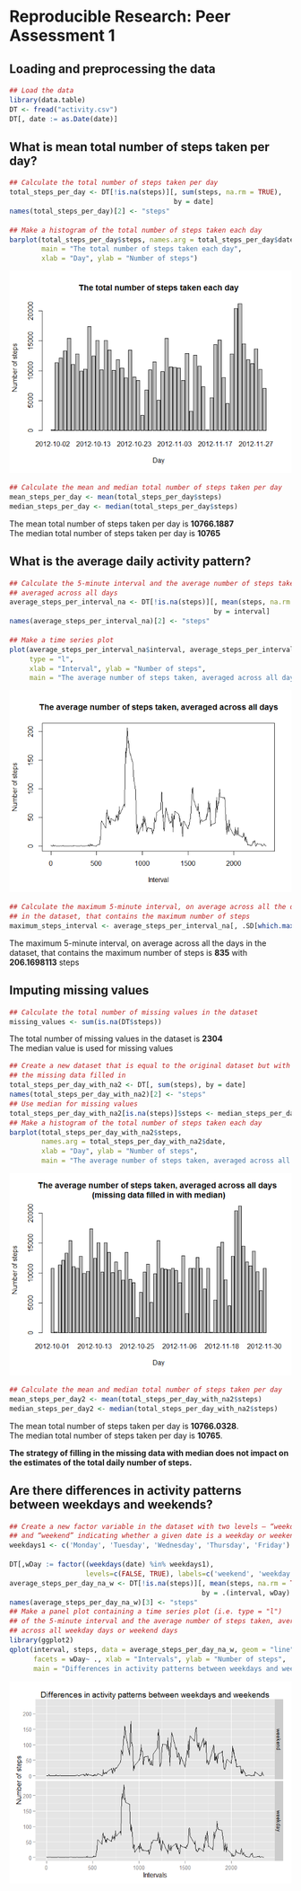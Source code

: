 # Reproducible Research: Peer Assessment 1


## Loading and preprocessing the data


```r
## Load the data 
library(data.table)
DT <- fread("activity.csv")
DT[, date := as.Date(date)]
```

## What is mean total number of steps taken per day?


```r
## Calculate the total number of steps taken per day
total_steps_per_day <- DT[!is.na(steps)][, sum(steps, na.rm = TRUE), 
                                         by = date]
names(total_steps_per_day)[2] <- "steps"

## Make a histogram of the total number of steps taken each day
barplot(total_steps_per_day$steps, names.arg = total_steps_per_day$date, 
        main = "The total number of steps taken each day",
        xlab = "Day", ylab = "Number of steps")
```

![](PA1_template_files/figure-html/unnamed-chunk-2-1.png) 


```r
## Calculate the mean and median total number of steps taken per day
mean_steps_per_day <- mean(total_steps_per_day$steps) 
median_steps_per_day <- median(total_steps_per_day$steps) 
```

The mean total number of steps taken per day is **10766.1887**  
The median total number of steps taken per day is **10765**

## What is the average daily activity pattern?


```r
## Calculate the 5-minute interval and the average number of steps taken, 
## averaged across all days
average_steps_per_interval_na <- DT[!is.na(steps)][, mean(steps, na.rm = TRUE), 
                                                   by = interval]
names(average_steps_per_interval_na)[2] <- "steps"

## Make a time series plot 
plot(average_steps_per_interval_na$interval, average_steps_per_interval_na$steps, 
     type = "l",
     xlab = "Interval", ylab = "Number of steps", 
     main = "The average number of steps taken, averaged across all days" )
```

![](PA1_template_files/figure-html/unnamed-chunk-4-1.png) 


```r
## Calculate the maximum 5-minute interval, on average across all the days 
## in the dataset, that contains the maximum number of steps
maximum_steps_interval <- average_steps_per_interval_na[, .SD[which.max(steps)]]
```
The maximum 5-minute interval, on average across all the days in the dataset, that contains the maximum number of steps is **835** with **206.1698113** steps

## Imputing missing values


```r
## Calculate the total number of missing values in the dataset
missing_values <- sum(is.na(DT$steps))
```
The total number of missing values in the dataset is **2304**  
The median value is used for missing values 

```r
## Create a new dataset that is equal to the original dataset but with 
## the missing data filled in
total_steps_per_day_with_na2 <- DT[, sum(steps), by = date]
names(total_steps_per_day_with_na2)[2] <- "steps"
## Use median for missing values
total_steps_per_day_with_na2[is.na(steps)]$steps <- median_steps_per_day
## Make a histogram of the total number of steps taken each day 
barplot(total_steps_per_day_with_na2$steps, 
        names.arg = total_steps_per_day_with_na2$date,
        xlab = "Day", ylab = "Number of steps",
        main = "The average number of steps taken, averaged across all days \n\r(missing data filled in with median)")
```

![](PA1_template_files/figure-html/unnamed-chunk-7-1.png) 


```r
## Calculate the mean and median total number of steps taken per day
mean_steps_per_day2 <- mean(total_steps_per_day_with_na2$steps)
median_steps_per_day2 <- median(total_steps_per_day_with_na2$steps)
```

The mean total number of steps taken per day is **10766.0328**.  
The median total number of steps taken per day is **10765**.

**The strategy of filling in the missing data with median does not impact on the estimates of the total daily number of steps.**

## Are there differences in activity patterns between weekdays and weekends?


```r
## Create a new factor variable in the dataset with two levels – “weekday” 
## and “weekend” indicating whether a given date is a weekday or weekend day
weekdays1 <- c('Monday', 'Tuesday', 'Wednesday', 'Thursday', 'Friday')

DT[,wDay := factor((weekdays(date) %in% weekdays1), 
                   levels=c(FALSE, TRUE), labels=c('weekend', 'weekday')) ]
average_steps_per_day_na_w <- DT[!is.na(steps)][, mean(steps, na.rm = TRUE), 
                                                by = .(interval, wDay) ]
names(average_steps_per_day_na_w)[3] <- "steps"
## Make a panel plot containing a time series plot (i.e. type = "l") 
## of the 5-minute interval and the average number of steps taken, averaged 
## across all weekday days or weekend days 
library(ggplot2)
qplot(interval, steps, data = average_steps_per_day_na_w, geom = "line", 
      facets = wDay~ ., xlab = "Intervals", ylab = "Number of steps",
      main = "Differences in activity patterns between weekdays and weekends")
```

![](PA1_template_files/figure-html/unnamed-chunk-10-1.png) 
